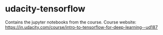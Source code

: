 # udacity-tensorflow
Contains the jupyter notebooks from the course. Course website: https://in.udacity.com/course/intro-to-tensorflow-for-deep-learning--ud187
